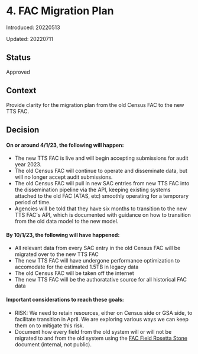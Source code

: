 # 4. FAC Migration Plan

Introduced: 20220513

Updated: 20220711

## Status

Approved

## Context

Provide clarity for the migration plan from the old Census FAC to the new TTS FAC. 

## Decision

#### On or around 4/1/23, the following will happen:

* The new TTS FAC is live and will begin accepting submissions for audit year 2023.
* The old Census FAC will continue to operate and disseminate data, but will no longer accept audit submissions.
* The old Census FAC will pull in new SAC entries from new TTS FAC into the dissemination pipeline via the API, keeping existing systems attached to the old FAC (ATAS, etc) smoothly operating for a temporary period of time. 
* Agencies will be told that they have six months to transition to the new TTS FAC's API, which is documented with guidance on how to transition from the old data model to the new model.

#### By 10/1/23, the following will have happened:

* All relevant data from every SAC entry in the old Census FAC will be migrated over to the new TTS FAC
* The new TTS FAC will have undergone performance optimization to accomodate for the estimated 1.5TB in legacy data
* The old Census FAC will be taken off the internet
* The new TTS FAC will be the authoratative source for all historical FAC data

#### Important considerations to reach these goals:

* RISK: We need to retain resources, either on Census side or GSA side, to facilitate transition in April. We are exploring various ways we can keep them on to mitigate this risk.
* Document how every field from the old system will or will not be migrated to and from the old system using the [FAC Field Rosetta Stone](https://docs.google.com/spreadsheets/d/1e-NQPeXk9pcQhA9PEbywkfoJa1bcTunKsVsBjqFYVK4/edit#gid=1955175057) document (internal, not public). 